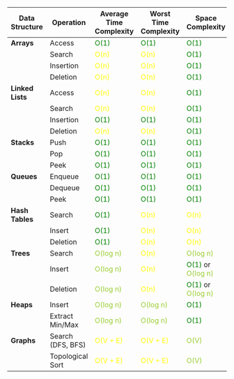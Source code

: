 | Data Structure | Operation          | Average Time Complexity | Worst Time Complexity | Space Complexity |
|-----------------|--------------------|-------------------------|-----------------------|------------------|
| **Arrays**      | Access             | <span style="color:green">O(1)</span> | <span style="color:green">O(1)</span> | <span style="color:green">O(1)</span> |
|                 | Search             | <span style="color:yellow">O(n)</span> | <span style="color:yellow">O(n)</span> | <span style="color:green">O(1)</span> |
|                 | Insertion          | <span style="color:yellow">O(n)</span> | <span style="color:yellow">O(n)</span> | <span style="color:green">O(1)</span> |
|                 | Deletion           | <span style="color:yellow">O(n)</span> | <span style="color:yellow">O(n)</span> | <span style="color:green">O(1)</span> |
| **Linked Lists**| Access             | <span style="color:yellow">O(n)</span> | <span style="color:yellow">O(n)</span> | <span style="color:green">O(1)</span> |
|                 | Search             | <span style="color:yellow">O(n)</span> | <span style="color:yellow">O(n)</span> | <span style="color:green">O(1)</span> |
|                 | Insertion          | <span style="color:green">O(1)</span> | <span style="color:green">O(1)</span> | <span style="color:green">O(1)</span> |
|                 | Deletion           | <span style="color:yellow">O(n)</span> | <span style="color:yellow">O(n)</span> | <span style="color:green">O(1)</span> |
| **Stacks**      | Push               | <span style="color:green">O(1)</span> | <span style="color:green">O(1)</span> | <span style="color:green">O(1)</span> |
|                 | Pop                | <span style="color:green">O(1)</span> | <span style="color:green">O(1)</span> | <span style="color:green">O(1)</span> |
|                 | Peek               | <span style="color:green">O(1)</span> | <span style="color:green">O(1)</span> | <span style="color:green">O(1)</span> |
| **Queues**      | Enqueue            | <span style="color:green">O(1)</span> | <span style="color:green">O(1)</span> | <span style="color:green">O(1)</span> |
|                 | Dequeue            | <span style="color:green">O(1)</span> | <span style="color:green">O(1)</span> | <span style="color:green">O(1)</span> |
|                 | Peek               | <span style="color:green">O(1)</span> | <span style="color:green">O(1)</span> | <span style="color:green">O(1)</span> |
| **Hash Tables** | Search             | <span style="color:green">O(1)</span> | <span style="color:yellow">O(n)</span> | <span style="color:yellow">O(n)</span> |
|                 | Insert             | <span style="color:green">O(1)</span> | <span style="color:yellow">O(n)</span> | <span style="color:yellow">O(n)</span> |
|                 | Deletion           | <span style="color:green">O(1)</span> | <span style="color:yellow">O(n)</span> | <span style="color:yellow">O(n)</span> |
| **Trees**       | Search             | <span style="color:yellowgreen">O(log n)</span> | <span style="color:yellow">O(n)</span> | <span style="color:yellowgreen">O(log n)</span> |
|                 | Insert             | <span style="color:yellowgreen">O(log n)</span> | <span style="color:yellow">O(n)</span> | <span style="color:green">O(1)</span> or <span style="color:yellowgreen">O(log n)</span> |
|                 | Deletion           | <span style="color:yellowgreen">O(log n)</span> | <span style="color:yellow">O(n)</span> | <span style="color:green">O(1)</span> or <span style="color:yellowgreen">O(log n)</span> |
| **Heaps**       | Insert             | <span style="color:yellowgreen">O(log n)</span> | <span style="color:yellowgreen">O(log n)</span> | <span style="color:green">O(1)</span> |
|                 | Extract Min/Max    | <span style="color:yellowgreen">O(log n)</span> | <span style="color:yellowgreen">O(log n)</span> | <span style="color:green">O(1)</span> |
| **Graphs**      | Search (DFS, BFS)  | <span style="color:yellow">O(V + E)</span> | <span style="color:yellow">O(V + E)</span> | <span style="color:yellowgreen">O(V)</span> |
|                 | Topological Sort   | <span style="color:yellow">O(V + E)</span> | <span style="color:yellow">O(V + E)</span> | <span style="color:yellowgreen">O(V)</span> |
